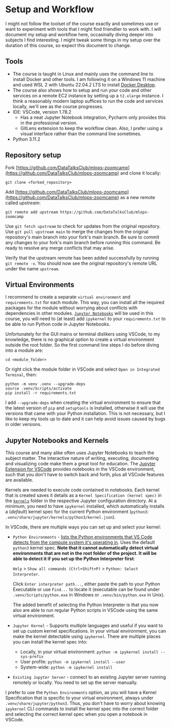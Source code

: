 # Setup and Workflow

I might not follow the toolset of the course exactly and sometimes use or want to experiment with tools that I might find friendlier to work with. I will document my setup and workflow here, occasinally diving deeper into subjects I find interesting. I might tweak some things in my setup over the duration of this course, so expect this document to change.

## Tools

- The course is taught in Linux and mainly uses the command line to install Docker and other tools. I am following it on a Windows 11 machine and used WSL 2 with Ubuntu 22.04.2 LTS to install [Docker Desktop](https://docs.docker.com/desktop/install/windows-install/).
-  The course also shows how to setup and run your code and other services on a remote EC2 instance by setting up a `t2.xlarge` instance. I think a reasonably modern laptop suffices to run the code and services locally, we'll see as the course progresses.
- IDE: VSCode, version 1.78.2
  - Has a neat Jupyter Notebook integration, Pycharm only provides this in the professional version.
  - GitLens extension to keep the workflow clean. Also, I prefer using a visual interface rather than the command line sometimes.
- Python 3.11.2

## Repository setup

Fork [https://github.com/DataTalksClub/mlops-zoomcamp](https://github.com/DataTalksClub/mlops-zoomcamp) and clone it locally:

```shell
git clone <forked_repository>
```

Add [https://github.com/DataTalksClub/mlops-zoomcamp](https://github.com/DataTalksClub/mlops-zoomcamp) as a new remote called *upstream*:

```shell
git remote add upstream https://github.com/DataTalksClub/mlops-zoomcamp
```

Use `git fetch upstream` to check for updates from the original repository. Use `git pull upstream main` to merge the changes from the original repository's main branch into your fork's main branch. Be sure to commit any changes to your fork's main branch before running this command. Be ready to resolve any merge conflicts that may arise.

Verify that the upstream remote has been added successfully by running `git remote -v`. You should now see the original repository's remote URL under the name `upstream`.

## Virtual Environments

I recommend to create a separate `virtual environment` and `requirements.txt` for each module. This way, you can install all the required packages for the module without worrying about conflicts with dependencies in other modules. [`Jupyter Notebooks`](https://jupyter.org/) will be used in this course, you will need to (at least) add `ipykernel` to your `requirements.txt` to be able to run Python code in Jupyter Notebooks.

Unfortunately for the GUI mains or terminal dislikers using VSCode, to my knowledge, there is no graphical option to create a virtual environment outside the root folder. So the first command line steps I do before diving into a module are:

```shell
cd <module_folder>
```

Or right click the module folder in VSCode and select `Open in Integrated Terminal`, then:

```shell
python -m venv .venv --upgrade-deps
source .venv/Scripts/activate
pip install -r requirements.txt
```

I add `--upgrade-deps` when creating the virtual environment to ensure that the latest version of `pip` and `setuptools` is installed, otherwise it will use the versions that came with your Python installation. This is not necessary, but I like to keep my tools up to date and it can help avoid issues caused by bugs in older versions.

## Jupyter Notebooks and Kernels

This course and many alike often uses Jupyter Notebooks to teach the subject matter. The interactive nature of writing, executing, documenting and visualizing code make them a great tool for education. The [Jupyter Extension for VSCode](https://marketplace.visualstudio.com/items?itemName=ms-toolsai.jupyter) provides notebooks in the VSCode environment, such that you don't have to switch back and forth, plus all VSCode features are available.

Kernels are needed to execute code contained in notebooks. Each kernel that is created saves it details as a `Kernel Specification (kernel spec)` in the [`kernels`](https://jupyter-client.readthedocs.io/en/stable/kernels.html#kernel-specs) folder in the respective Jupyter configuration directory. At a minimum, you need to have `ipykernel` installed, which automatically installs a (*default*) kernel spec for the current Python environment (`python3`: `.venv/share/jupyter/kernels/python3/kernel.json`).

In VSCode, there are multiple ways you can set up and select your kernel:

- `Python Environments` - [lists the Python environments that VS Code detects from the compute system it's operating in](https://code.visualstudio.com/docs/datascience/jupyter-kernel-management#_python-environments). Uses the default `python3` kernel spec. **Note that it cannot automatically detect virtual environments that are not in the root folder of the project. It will be able to detect it if you set up the Python Interpreter first**:  
  
  `Help` > `Show all commands (Ctrl+Shift+P)` > `Python: Select Interpreter`.
  
  Click `Enter interpreter path...`, either paste the path to your Python Executable or use `Find...` to locate it (executable can be found under `.venv/Scripts/python.exe` in Windows or `.venv/bin/python.exe` in Unix).

  The added benefit of selecting the Python Interpreter is that you now also are able to run regular Python scripts in VSCode using the same virtual environment.

- `Jupyter Kernel` - Supports multiple languages and useful if you want to set up custom kernel specifications. In your virtual environment, you can make the kernel detectable using `ipykernel`. There are multiple places you can install the kernel spec into:
  - Locally, in your virtual environment: `python -m ipykernel install --sys-prefix`
  - User profile: `python -m ipykernel install --user`
  - System-wide: `python -m ipykernel install`
  
- `Existing Jupyter Server` - connect to an existing Jupyter server running remotely or locally. You need to set up the server manually.

I prefer to use the `Python Environments` option, as you will have a Kernel Specification that is specific to your virtual environment, always under `.venv/share/jupyter/python3`. Thus, you don't have to worry about knowing `ipykernel` CLI commands to install the kernel spec into the correct folder and selecting the correct kernel spec when you open a notebook in VSCode.
